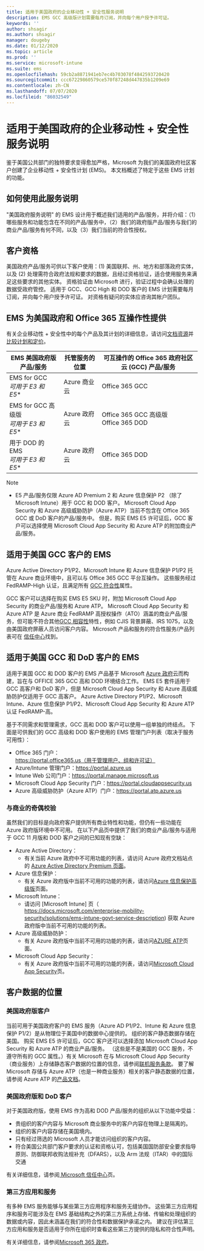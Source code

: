 ```yaml
---
title: 适用于美国政府的企业移动性 + 安全性服务说明
description: EMS GCC 高级版计划需要每月订阅，并向每个用户授予许可证。
keywords: ''
author: shsagir
ms.author: shsagir
manager: dougeby
ms.date: 01/12/2020
ms.topic: article
ms.prod: ''
ms.service: microsoft-intune
ms.suite: ems
ms.openlocfilehash: 59cb2a8871941eb7ec4b703078f4842593720420
ms.sourcegitcommit: ccc67229860579ce570f87248d447835b1209e69
ms.contentlocale: zh-CN
ms.lasthandoff: 07/07/2020
ms.locfileid: "86032549"
---
```

# <a name="enterprise-mobility--security-for-us-government-service-description"></a>适用于美国政府的企业移动性 + 安全性服务说明
鉴于美国公共部门的独特要求变得愈加严格，Microsoft 为我们的美国政府社区客户创建了企业移动性 + 安全性计划 (EMS)。 本文档概述了特定于这些 EMS 计划的功能。

## <a name="how-to-use-this-service-description"></a>如何使用此服务说明
"美国政府服务说明" 的 EMS 设计用于概述我们适用的产品/服务，并将介绍：（1）哪些服务和功能包含在不同的产品/服务中，（2）我们的政府版产品/服务与我们的商业产品/服务有何不同，以及（3）我们当前的符合性授权。

## <a name="customer-eligibility"></a>客户资格
美国政府产品/服务可供以下客户使用：(1) 美国联邦、州、地方和部落政府实体，以及 (2) 处理需符合政府法规和要求的数据，且经过资格验证，适合使用服务来满足这些要求的其他实体。 资格验证由 Microsoft 进行，验证过程中会确认处理的数据受政府管控。 适用于 GCC、GCC High 和 DOD 客户的 EMS 计划需要每月订阅，并向每个用户授予许可证。 对资格有疑问的实体应咨询其帐户团队。 

## <a name="ems-offers-for-us-government-and-office-365-interoperability"></a>EMS 为美国政府和 Office 365 互操作性提供

有关企业移动性 + 安全性中的每个产品及其计划的详细信息，请访问[文档资源](https://docs.microsoft.com/enterprise-mobility-security/)并[比较计划和定价](https://www.microsoft.com/microsoft-365/enterprise-mobility-security/compare-plans-and-pricing)。

|EMS 美国政府版产品/服务|托管服务的位置|可互操作的 Office 365 政府社区云 (GCC) 产品/服务|
|-----------|-----------|-----------|
|EMS for GCC</br>*可用于 E3 和 E5**|Azure 商业云|Office 365 GCC|
|EMS for GCC 高级版</br>*可用于 E3 和 E5**|Azure 政府云|Office 365 GCC 高级版</br>Office 365 DOD|
|用于 DOD 的 EMS</br>*可用于 E3 和 E5**|Azure 政府云|Office 365 DOD|

> [!Note]
> * E5 产品/服务仅限 Azure AD Premium 2 和 Azure 信息保护 P2 （除了 Microsoft Intune）用于 GCC 和 DOD 客户。 Microsoft Cloud App Security 和 Azure 高级威胁防护（Azure ATP）当前不包含在 Office 365 GCC 或 DoD 客户的产品/服务中。  但是，购买 EMS E5 许可证后，GCC 客户可以选择使用 Microsoft Cloud App Security 和 Azure ATP 的附加商业产品/服务。

## <a name="ems-for-us-gcc-customers"></a>适用于美国 GCC 客户的 EMS
Azure Active Directory P1/P2、Microsoft Intune 和 Azure 信息保护 P1/P2 托管在 Azure 商业环境中，且可以与 Office 365 GCC 平台互操作。  这些服务经过 FedRAMP-High 认证，且满足所有 [GCC 符合性](https://docs.microsoft.com/office365/servicedescriptions/office-365-platform-service-description/office-365-us-government/gcc#us-government-community-compliance)属性。

GCC 客户可以选择在购买 EMS E5 SKU 时，附加 Microsoft Cloud App Security 的商业产品/服务和 Azure ATP。 Microsoft Cloud App Security 和 Azure ATP 是 Azure 商业 FedRAMP 高授权操作（ATO）涵盖的商业产品/服务，但可能不符合其他[GCC 相容性](https://docs.microsoft.com/office365/servicedescriptions/office-365-platform-service-description/office-365-us-government/gcc#us-government-community-compliance)特性，例如 CJIS 背景屏蔽、IRS 1075，以及由美国政府屏蔽人员访问客户内容。  Microsoft 产品和服务的符合性服务/产品列表可在 [ 信任中心](https://www.microsoft.com/en-us/trustcenter/compliance/complianceofferings)找到。  

## <a name="ems-for-us-gcc-high-and-dod-customers"></a>适用于美国 GCC 和 DoD 客户的 EMS
适用于美国 GCC 和 DOD 客户的 EMS 产品基于 Microsoft [Azure 政府](https://docs.microsoft.com/azure/azure-government/documentation-government-welcome)云而构建，旨在与 OFFICE 365 GCC 高和 DOD 环境结合工作。 EMS E5 套件适用于 GCC 高客户和 DoD 客户，但是 Microsoft Cloud App Security 和 Azure 高级威胁防护仅适用于 GCC 高客户。 Azure Active Directory P1/P2、Microsoft Intune、Azure 信息保护 P1/P2、Microsoft Cloud App Security 和 Azure ATP 认证 FedRAMP-高。

基于不同需求和管理需求，GCC 高和 DOD 客户可以使用一组单独的终结点。 下面是可供我们的 GCC 高级和 DOD 客户使用的 EMS 管理门户列表（取决于服务可用性）：

- Office 365 门户：https://portal.office365.us（用于管理用户、组和许可证）
- Azure/Intune 管理门户：https://portal.azure.us
- Intune Web 公司门户：https://portal.manage.microsoft.us
- Microsoft Cloud App Security 门户：https://portal.cloudappsecurity.us  
- Azure 高级威胁防护（Azure ATP）门户：https://portal.atp.azure.us  

### <a name="parity-with-commercial"></a>与商业的奇偶校验 
虽然我们的目标是向政府客户提供所有商业特性和功能，但仍有一些功能在 Azure 政府版环境中不可用。 在以下产品页中提供了我们的商业产品/服务与适用于 GCC 11 月版和 DOD 客户之间的已知现有空缺： 
- Azure Active Directory： 
  - 有关当前 Azure 政府中不可用功能的列表，请访问 Azure 政府文档站点的 [Azure Active Directory Premium 页面](https://docs.microsoft.com/azure/azure-government/documentation-government-services-securityandidentity#azure-active-directory-premium-p1-and-p2)。 
- Azure 信息保护： 
  - 有关 Azure 政府版中当前不可用的功能的列表，请访问[Azure 信息保护高级版](https://docs.microsoft.com/enterprise-mobility-security/solutions/ems-aip-premium-govt-service-description)页面。 
- Microsoft Intune： 
  - 请访问 [Microsoft Intune] 页（ https://docs.microsoft.com/enterprise-mobility-security/solutions/ems-intune-govt-service-description) 获取 Azure 政府版中当前不可用的功能的列表。 
- Azure 高级威胁防护：
  - 有关 Azure 政府版中当前不可用的功能的列表，请访问[AZURE ATP](https://docs.microsoft.com/enterprise-mobility-security/solutions/ems-azure-atp-govt-service-description)页面。
- Microsoft Cloud App Security：
  - 有关 Azure 政府版中当前不可用的功能的列表，请访问[Microsoft Cloud App Security](https://docs.microsoft.com/enterprise-mobility-security/solutions/ems-cloud-app-security-govt-service-description)页。

## <a name="location-of-customer-data"></a>客户数据的位置

### <a name="us-government-gcc-customers"></a>美国政府版客户
当前可用于美国政府客户的 EMS 服务（Azure AD P1/P2、Intune 和 Azure 信息保护 P1/2）是从物理位于美国中的数据中心提供的。 组织的客户静态数据存储在美国。 购买 EMS E5 许可证后，GCC 客户还可以选择添加 Microsoft Cloud App Security 和 Azure ATP 的商业产品/服务。 （这些是不是美国的 GCC 服务，不遵守所有的 GCC 属性。）有关 Microsoft 在与 Microsoft Cloud App Security （商业服务）上存储静态客户数据的位置的信息，请参阅[联机服务条款](https://www.microsoft.com/licensing/product-licensing/products)。 要了解 Microsoft 存储与 Azure ATP（也是一种商业服务）相关的客户静态数据的位置，请参阅 Azure ATP 的[产品文档](https://docs.microsoft.com/azure-advanced-threat-protection/atp-technical-faq#do-i-have-the-flexibility-to-select-where-to-store-my-data)。

### <a name="us-government-gcc-high-and-dod-customers"></a>美国政府版和 DoD 客户
对于美国政府版，使用 EMS 作为高和 DOD 产品/服务的组织从以下功能中受益： 
- 贵组织的客户内容与 Microsoft 商业服务中的客户内容在物理上是隔离的。 
- 组织的客户内容存储在美国境内。 
- 只有经过筛选的 Microsoft 人员才能访问组织的客户内容。 
- 符合美国公共部门客户要求的认证和资格认可，包括美国国防部安全要求指导原则、防御联邦收购法规补充（DFARS），以及 Arm 法规（ITAR）中的国际交通 

有关详细信息，请参阅[ Microsoft 信任中心](https://products.office.com/en-us/where-is-your-data-located?ms.officeurl=datamaps&geo=All#office-ContentAreaHeadingTemplate-bkjgypc)页。 

### <a name="third-party-apps-and-services"></a>第三方应用和服务

有多种 EMS 服务能够与某些第三方应用程序和服务无缝协作。 这些第三方应用程序和服务可能涉及在 EMS 基础结构之外的第三方系统上存储、传输和处理组织的数据或内容，因此未涵盖在我们的符合性和数据保护承诺之内。 建议在评估第三方应用和服务是否适用于你所在组织时查看这些第三方提供的隐私和符合性声明。

有关详细信息，请参阅[Microsoft 365 政府](https://www.microsoft.com/microsoft-365/government)。 

